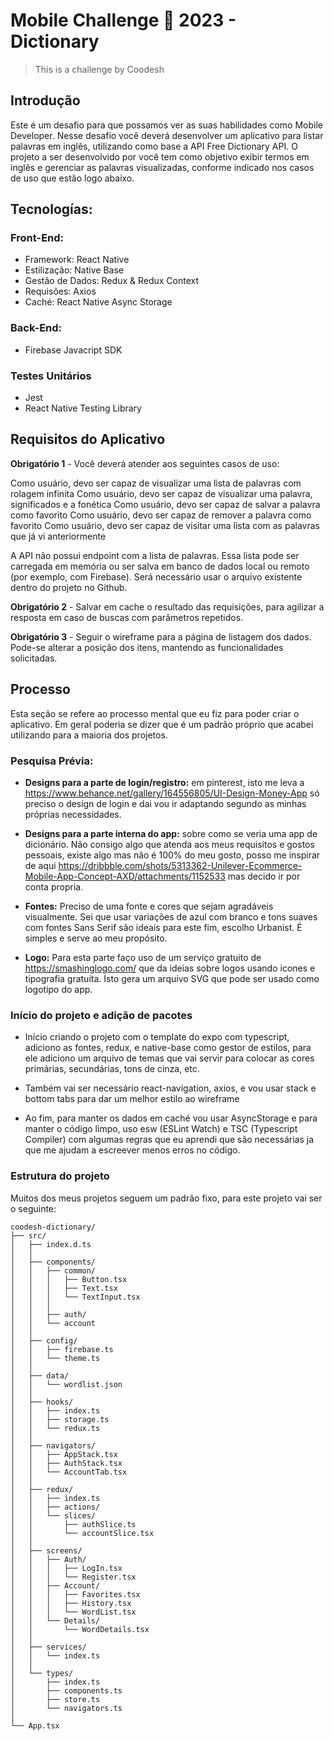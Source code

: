 # Mobile Challenge 🏅 2023 - Dictionary

> This is a challenge by Coodesh

## Introdução

Este é um desafio para que possamos ver as suas habilidades como Mobile Developer.
Nesse desafio você deverá desenvolver um aplicativo para listar palavras em inglês, utilizando como base a API Free Dictionary API. O projeto a ser desenvolvido por você tem como objetivo exibir termos em inglês e gerenciar as palavras visualizadas, conforme indicado nos casos de uso que estão logo abaixo.

## Tecnologías:

### Front-End:

- Framework: React Native
- Estilização: Native Base
- Gestão de Dados: Redux & Redux Context
- Requisões: Axios
- Caché: React Native Async Storage

### Back-End:

- Firebase Javacript SDK

### Testes Unitários

- Jest
- React Native Testing Library

## Requisitos do Aplicativo

**Obrigatório 1** - Você deverá atender aos seguintes casos de uso:

Como usuário, devo ser capaz de visualizar uma lista de palavras com rolagem infinita
Como usuário, devo ser capaz de visualizar uma palavra, significados e a fonética
Como usuário, devo ser capaz de salvar a palavra como favorito
Como usuário, devo ser capaz de remover a palavra como favorito
Como usuário, devo ser capaz de visitar uma lista com as palavras que já vi anteriormente

A API não possui endpoint com a lista de palavras. Essa lista pode ser carregada em memória ou ser salva em banco de dados local ou remoto (por exemplo, com Firebase). Será necessário usar o arquivo existente dentro do projeto no Github.

**Obrigatório 2** - Salvar em cache o resultado das requisições, para agilizar a resposta em caso de buscas com parâmetros repetidos.

**Obrigatório 3** - Seguir o wireframe para a página de listagem dos dados. Pode-se alterar a posição dos itens, mantendo as funcionalidades solicitadas.

## Processo

Esta seção se refere ao processo mental que eu fiz para poder criar o aplicativo. Em geral poderia se dizer que é um padrão próprio que acabei utilizando para a maioria dos projetos.

### Pesquisa Prévia:

- **Designs para a parte de login/registro:** em pinterest, isto me leva a https://www.behance.net/gallery/164556805/UI-Design-Money-App só preciso o design de login e dai vou ir adaptando segundo as minhas próprias necessidades.

- **Designs para a parte interna do app:** sobre como se veria uma app de dicionário. Não consigo algo que atenda aos meus requisitos e gostos pessoais, existe algo mas não é 100% do meu gosto, posso me inspirar de aqui https://dribbble.com/shots/5313362-Unilever-Ecommerce-Mobile-App-Concept-AXD/attachments/1152533 mas decido ir por conta propria.

- **Fontes:** Preciso de uma fonte e cores que sejam agradáveis visualmente. Sei que usar variações de azul com branco e tons suaves com fontes Sans Serif são ideais para este fim, escolho Urbanist. É simples e serve ao meu propósito.

- **Logo:** Para esta parte faço uso de um serviço gratuito de https://smashinglogo.com/ que da ideias sobre logos usando icones e tipografia gratuita. Isto gera um arquivo SVG que pode ser usado como logotipo do app.

### Início do projeto e adição de pacotes

- Início criando o projeto com o template do expo com typescript, adiciono as fontes, redux, e native-base como gestor de estilos, para ele adiciono um arquivo de temas que vai servir para colocar as cores primárias, secundárias, tons de cinza, etc.

- Também vai ser necessário react-navigation, axios, e vou usar stack e bottom tabs para dar um melhor estilo ao wireframe

- Ao fim, para manter os dados em caché vou usar AsyncStorage e para manter o código limpo, uso esw (ESLint Watch) e TSC (Typescript Compiler) com algumas regras que eu aprendi que são necessárias ja que me ajudam a escreever menos erros no código.

### Estrutura do projeto

Muitos dos meus projetos seguem um padrão fixo, para este projeto vai ser o seguinte:

```
coodesh-dictionary/
├── src/
│   ├── index.d.ts
│   │
│   ├── components/
│   │   ├── common/
│   │   │   ├── Button.tsx
│   │   │   ├── Text.tsx
│   │   │   └── TextInput.tsx
│   │   │
│   │   ├── auth/
│   │   └── account
│   │
│   ├── config/
│   │   ├── firebase.ts
│   │   └── theme.ts
│   │
│   ├── data/
│   │   └── wordlist.json
│   │
│   ├── hooks/
│   │   ├── index.ts
│   │   ├── storage.ts
│   │   └── redux.ts
│   │
│   ├── navigators/
│   │   ├── AppStack.tsx
│   │   ├── AuthStack.tsx
│   │   └── AccountTab.tsx
│   │
│   ├── redux/
│   │   ├── index.ts
│   │   ├── actions/
│   │   └── slices/
│   │       ├── authSlice.ts
│   │       └── accountSlice.tsx
│   │
│   ├── screens/
│   │   ├── Auth/
│   │   │   ├── LogIn.tsx
│   │   │   └── Register.tsx
│   │   ├── Account/
│   │   │   ├── Favorites.tsx
│   │   │   ├── History.tsx
│   │   │   └── WordList.tsx
│   │   └── Details/
│   │       └── WordDetails.tsx
│   │
│   ├── services/
│   │   └── index.ts
│   │
│   └── types/
│       ├── index.ts
│       ├── components.ts
│       ├── store.ts
│       └── navigators.ts
│
└── App.tsx

```
